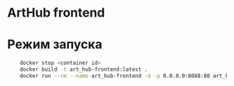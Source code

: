 # ArtHub frontend

# Режим запуска
```bash
    docker stop <container id>
    docker build -t art_hub-frontend:latest .
    docker run --rm --name art_hub-frontend -d -p 0.0.0.0:8088:80 art_hub-frontend
```